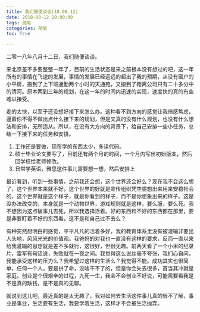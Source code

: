 ```yaml
---
title: 我们随便谈谈[18.08.12]
date: 2018-08-12 20:00:00
tags: 随笔
categories: 随笔
toc: True

---
```

二零一八年八月十二日，我们随便谈谈。

<!--more-->

来北京差不多要整整一年了，目前的生活状态是来之前根本没有想过的吧，这一年所有的事情在飞速的发展，事情的发展已经远远的超出了我的预期，从没有窗户的小平房，搬到了上下班通勤两个小时的天通苑，又搬到了距离公司只有二十多分中的清河。原本两到三年的规划，在这一年的时间内迅速的实现，速度快的真的有些难以接受。

走的太快，以至于还没想好接下来怎么办。这种看不到方向的感觉让我倍感焦虑，逼着你不得不做出点什么接下来的规划，但是又真的没有什么规划，也没有什么想法和安排，无所适从。所以，在没有大方向的背景下，给自己安排一些小任务，总结一下接下来的任务和安排。

1. 工作还是要做，现在学的东西太少，多读代码。
2. 硕士毕业论文要写了，目前还有两个月的时间，一个月内写出初始版本，然后回学校给老师修改。
3. 日常学英语，雅思这件事儿需要想一想，然后安排上

最近看到，听到一些事情，之前我还会想，这个世界还会好么？现在我不会这么想了，这个世界本来就不好，这个世界的好就是宣传组织凭空臆想出来用来安稳社会的，这个世界就是这个样子，就是你看到的样子，而不是你想象出来的样子。这是没办法改变的，本身就是一个动物世界，游戏规则就是这样，要么服，要么死。我不想因为这点破事儿去死，所以我选择活着。好的东西和不好的东西都在那里，要是非要盯着不好的东西看，这不是和自己过不去么？

有种突然想明白的感觉，平平凡凡的活着多好，我的教育体系里没有被灌输非要出人头地，风风光光的价值观。我爸妈的对我也一直没有这样的要求，反而一直以来给我灌输的思想就是差不多就行，这很好，但很无趣。前两天看了一个小米的纪录片，雷军有句话说，失败就在一夜之间。我觉得这么说丝毫不夸张，我扪心自问，我能承受这样的压力么？我希望过这样的生活么？我觉得不能。成功其实也很简单，任何一个人，要是拼了命，没啥干不了的，但是你会失去很多，首当其冲就是家庭。创业是个很艰辛的过程，九死一生，我会不会创业不好说，可能需要看我是不是真的缺钱，是不是真的无聊。

就说到这儿吧，最近真的是太无趣了，我对如何去生活这件事儿真的很不了解，事业是事业，生活要有生活，我要学着生活，这样才不会被生活抛弃。